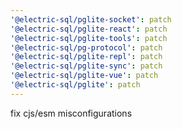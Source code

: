 ```yaml
---
'@electric-sql/pglite-socket': patch
'@electric-sql/pglite-react': patch
'@electric-sql/pglite-tools': patch
'@electric-sql/pg-protocol': patch
'@electric-sql/pglite-repl': patch
'@electric-sql/pglite-sync': patch
'@electric-sql/pglite-vue': patch
'@electric-sql/pglite': patch
---
```


fix cjs/esm misconfigurations
